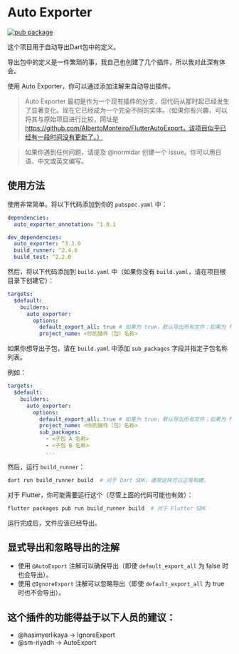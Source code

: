 # Auto Exporter

[![pub package](https://img.shields.io/pub/v/auto_exporter.svg)](https://pub.dev/packages/auto_exporter)

这个项目用于自动导出Dart包中的定义。

导出包中的定义是一件繁琐的事，我自己也创建了几个插件，所以我对此深有体会。

使用 Auto Exporter，你可以通过添加注解来自动导出插件。

> Auto Exporter 最初是作为一个现有插件的分支，但代码从那时起已经发生了显著变化。现在它已经成为一个完全不同的实体。（如果你有兴趣，可以将其与原始项目进行比较，网址是 https://github.com/AlbertoMonteiro/FlutterAutoExport，该项目似乎已经有一段时间没有更新了。）

> 如果你遇到任何问题，请提及 @normidar 创建一个 issue。你可以用日语、中文或英文编写。

## 使用方法

使用非常简单。将以下代码添加到你的 `pubspec.yaml` 中：

```yaml
dependencies:
  auto_exporter_annotation: ^1.0.1

dev_dependencies:
  auto_exporter: ^3.3.0
  build_runner: ^2.4.6
  build_test: ^2.2.0
```

然后，将以下代码添加到 `build.yaml` 中（如果你没有 `build.yaml`，请在项目根目录下创建它）：

```yaml
targets:
  $default:
    builders:
      auto_exporter:
        options:
          default_export_all: true # 如果为 true，默认导出所有文件；如果为 false，仅导出特定文件
          project_name: <你的插件（包）名称>
```

如果你想导出子包，请在 `build.yaml` 中添加 `sub_packages` 字段并指定子包名称列表。

例如：

```yaml
targets:
  $default:
    builders:
      auto_exporter:
        options:
          default_export_all: true # 如果为 true，默认导出所有文件；如果为 false，仅导出特定文件
          project_name: <你的插件（包）名称>
          sub_packages:
            - <子包 A 名称>
            - <子包 B 名称>
            ...
```

然后，运行 `build_runner`：

```sh
dart run build_runner build  # 对于 Dart SDK，通常这样可以正常构建。
```

对于 Flutter，你可能需要运行这个（尽管上面的代码可能也有效）：

```sh
flutter packages pub run build_runner build  # 对于 Flutter SDK
```

运行完成后，文件应该已经导出。

## 显式导出和忽略导出的注解

- 使用 `@AutoExport` 注解可以确保导出（即使 `default_export_all` 为 false 时也会导出）。
- 使用 `@IgnoreExport` 注解可以忽略导出（即使 `default_export_all` 为 true 时也不会导出）。

## 这个插件的功能得益于以下人员的建议：

- @hasimyerlikaya -> IgnoreExport
- @sm-riyadh -> AutoExport
